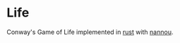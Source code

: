 # Life

Conway's Game of Life implemented in [rust](https://www.rust-lang.org/) with [nannou](https://nannou.cc/).